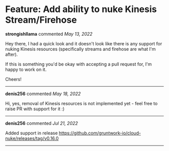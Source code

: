 # Feature: Add ability to nuke Kinesis Stream/Firehose

**strongishllama** commented *May 13, 2022*

Hey there, I had a quick look and it doesn't look like there is any support for nuking Kinesis resources (specifically streams and firehose are what I'm after).

If this is something you'd be okay with accepting a pull request for, I'm happy to work on it.

Cheers!
<br />
***


**denis256** commented *May 18, 2022*

Hi,
yes, removal of Kinesis resources is not implemented yet - feel free to raise PR with support for it :) 
***

**denis256** commented *Jul 21, 2022*

Added support in release https://github.com/gruntwork-io/cloud-nuke/releases/tag/v0.16.0
***

